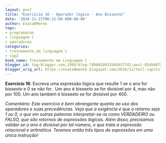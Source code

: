 ```yaml
---
layout: post
title: "Exercício 16 - Operador lógico - Ano Bissexto"
date: '2016-11-21T06:31:00.000-08:00'
author: Exata0Mente
tags:
- programacao
- linguagem C
- operadores
categories:
- treinamento_em_linguagem_c
- cap2  
book_name: Treinamento em Linguagem C
blogger_id: tag:blogger.com,1999:blog-7498010033595457742.post-8549407947876561775
blogger_orig_url: https://exata0mente.blogspot.com/2016/11/tecl-capitulo-2-exercicio-16.html
---
```


**Exercício 16**: Escreva uma expressão lógica que resulte 1 se o ano for bissexto e 0 se não for.  Um ano é bissexto se for divisível por 4, mas não por 100. Um ano também é bissexto se for divisível por 400.

*Comentário: Este exercício é bem abrangente quanto ao uso dos operadores e suas precedências. Veja que a exigência é que o retorno seja 1 ou 0, o que em outras palavras interpretar-se-ia como VERDADEIRO ou FALSO, que são retornos de expressões lógicas. Além disso, precisamos validar se o ano é divisível por tal número, o que trata a expressão relacional e aritmética. Teremos então três tipos de expressões em uma única instrução!*
